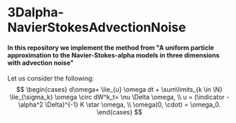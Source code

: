 # 3Dalpha-NavierStokesAdvectionNoise

#### In this repository we implement the method from "A uniform particle approximation to the Navier-Stokes-alpha models in three dimensions with advection noise"

Let us consider the following:
$$
\begin{cases}
d\omega+ \lie_{u} \omega dt + \sum\limits_{k \in \N} \lie_{\sigma_k} \omega \circ dW^k_t= \nu \Delta \omega, \\
u = (\indicator - \alpha^2 \Delta)^{-1} K \star \omega, \\
\omega(0, \cdot) = \omega_0.
\end{cases}
$$






<script type="text/javascript" async
  src="https://cdnjs.cloudflare.com/ajax/libs/mathjax/2.7.7/MathJax.js?config=TeX-MML-AM_CHTML">
</script>
